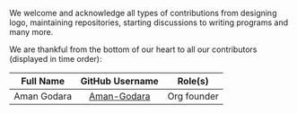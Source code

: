 We welcome and acknowledge all types of contributions from designing logo, maintaining repositories, starting discussions to writing programs and many more. 

We are thankful from the bottom of our heart to all our contributors (displayed in time order):

| Full Name | GitHub Username | Role(s) |
| :---: | :---: | :---: |
| Aman Godara | [Aman-Godara](https://github.com/Aman-Godara) | Org founder |